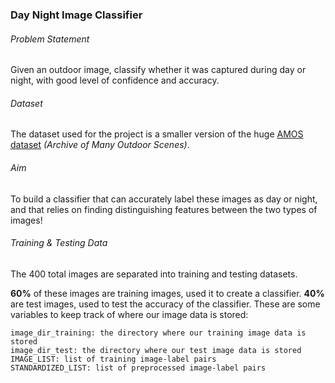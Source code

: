 ### Day Night Image Classifier

###### Problem Statement
Given an outdoor image, classify whether it was captured during day or night, with good level of confidence and accuracy.

###### Dataset
The dataset used for the project is a smaller version of the huge [AMOS dataset](http://cs.uky.edu/~jacobs/datasets/amos/) *(Archive of Many Outdoor Scenes)*.

###### Aim
To build a classifier that can accurately label these images as day or night, and that relies on finding distinguishing features between the two types of images!

###### Training & Testing Data
The 400 total images are separated into training and testing datasets.

**60%** of these images are training images, used it to create a classifier.
**40%** are test images, used to test the accuracy of the classifier.
These are some variables to keep track of where our image data is stored:

```
image_dir_training: the directory where our training image data is stored
image_dir_test: the directory where our test image data is stored
IMAGE_LIST: list of training image-label pairs
STANDARDIZED_LIST: list of preprocessed image-label pairs
```
